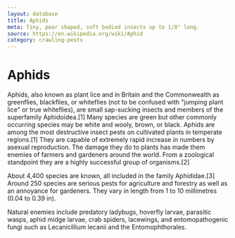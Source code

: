 ```yaml
---
layout: database
title: Aphids
meta: Tiny, pear shaped, soft bodied insects up to 1/8" long.
source: https://en.wikipedia.org/wiki/Aphid
category: crawling-pests
---
```


<h1>Aphids</h1>
<p>Aphids, also known as plant lice and in Britain and the Commonwealth as greenflies, blackflies, or whiteflies (not to be confused with "jumping plant lice" or true whiteflies), are small sap-sucking insects and members of the superfamily Aphidoidea.[1] Many species are green but other commonly occurring species may be white and wooly, brown, or black. Aphids are among the most destructive insect pests on cultivated plants in temperate regions.[1] They are capable of extremely rapid increase in numbers by asexual reproduction. The damage they do to plants has made them enemies of farmers and gardeners around the world. From a zoological standpoint they are a highly successful group of organisms.[2]

About 4,400 species are known, all included in the family Aphididae.[3] Around 250 species are serious pests for agriculture and forestry as well as an annoyance for gardeners. They vary in length from 1 to 10 millimetres (0.04 to 0.39 in).

Natural enemies include predatory ladybugs, hoverfly larvae, parasitic wasps, aphid midge larvae, crab spiders, lacewings, and entomopathogenic fungi such as Lecanicillium lecanii and the Entomophthorales.</p>